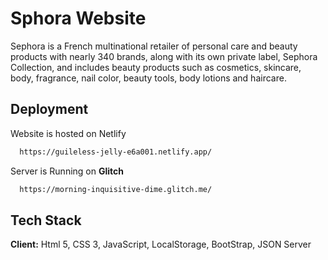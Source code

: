 
# Sphora Website

Sephora is a French multinational retailer of personal care and beauty products with nearly 340 brands, along with its own private label, Sephora Collection, and includes beauty products such as cosmetics, skincare, body, fragrance, nail color, beauty tools, body lotions and haircare.



## Deployment

Website is hosted on Netlify

```bash
  https://guileless-jelly-e6a001.netlify.app/
```

Server is Running on **Glitch**
```bash
  https://morning-inquisitive-dime.glitch.me/
```

## Tech Stack

**Client:** Html 5, CSS 3, JavaScript, LocalStorage, BootStrap, JSON Server

